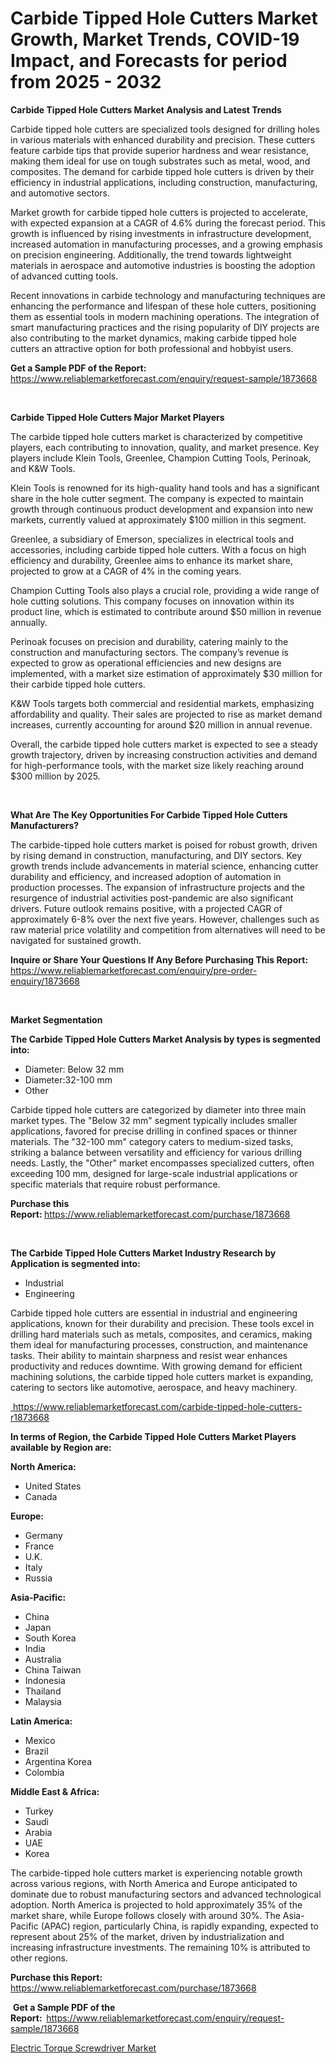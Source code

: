 <p><h1>Carbide Tipped Hole Cutters Market Growth, Market Trends, COVID-19 Impact, and Forecasts for period from 2025 - 2032</h1></p><p><strong>Carbide Tipped Hole Cutters Market Analysis and Latest Trends</strong></p>
<p><p>Carbide tipped hole cutters are specialized tools designed for drilling holes in various materials with enhanced durability and precision. These cutters feature carbide tips that provide superior hardness and wear resistance, making them ideal for use on tough substrates such as metal, wood, and composites. The demand for carbide tipped hole cutters is driven by their efficiency in industrial applications, including construction, manufacturing, and automotive sectors.</p><p>Market growth for carbide tipped hole cutters is projected to accelerate, with expected expansion at a CAGR of 4.6% during the forecast period. This growth is influenced by rising investments in infrastructure development, increased automation in manufacturing processes, and a growing emphasis on precision engineering. Additionally, the trend towards lightweight materials in aerospace and automotive industries is boosting the adoption of advanced cutting tools.</p><p>Recent innovations in carbide technology and manufacturing techniques are enhancing the performance and lifespan of these hole cutters, positioning them as essential tools in modern machining operations. The integration of smart manufacturing practices and the rising popularity of DIY projects are also contributing to the market dynamics, making carbide tipped hole cutters an attractive option for both professional and hobbyist users.</p></p>
<p><strong>Get a Sample PDF of the Report:&nbsp;</strong> <a href="https://www.reliablemarketforecast.com/enquiry/request-sample/1873668?utm_campaign=1875&utm_medium=2&utm_source=Github&utm_content=ia&utm_term=16022025&utm_id=carbide-tipped-hole-cutters">https://www.reliablemarketforecast.com/enquiry/request-sample/1873668</a></p>
<p>&nbsp;</p>
<p><strong>Carbide Tipped Hole Cutters Major Market Players</strong></p>
<p><p>The carbide tipped hole cutters market is characterized by competitive players, each contributing to innovation, quality, and market presence. Key players include Klein Tools, Greenlee, Champion Cutting Tools, Perinoak, and K&W Tools. </p><p>Klein Tools is renowned for its high-quality hand tools and has a significant share in the hole cutter segment. The company is expected to maintain growth through continuous product development and expansion into new markets, currently valued at approximately $100 million in this segment.</p><p>Greenlee, a subsidiary of Emerson, specializes in electrical tools and accessories, including carbide tipped hole cutters. With a focus on high efficiency and durability, Greenlee aims to enhance its market share, projected to grow at a CAGR of 4% in the coming years. </p><p>Champion Cutting Tools also plays a crucial role, providing a wide range of hole cutting solutions. This company focuses on innovation within its product line, which is estimated to contribute around $50 million in revenue annually. </p><p>Perinoak focuses on precision and durability, catering mainly to the construction and manufacturing sectors. The company’s revenue is expected to grow as operational efficiencies and new designs are implemented, with a market size estimation of approximately $30 million for their carbide tipped hole cutters.</p><p>K&W Tools targets both commercial and residential markets, emphasizing affordability and quality. Their sales are projected to rise as market demand increases, currently accounting for around $20 million in annual revenue.</p><p>Overall, the carbide tipped hole cutters market is expected to see a steady growth trajectory, driven by increasing construction activities and demand for high-performance tools, with the market size likely reaching around $300 million by 2025.</p></p>
<p>&nbsp;</p>
<p><strong>What Are The Key Opportunities For Carbide Tipped Hole Cutters Manufacturers?</strong></p>
<p><p>The carbide-tipped hole cutters market is poised for robust growth, driven by rising demand in construction, manufacturing, and DIY sectors. Key growth trends include advancements in material science, enhancing cutter durability and efficiency, and increased adoption of automation in production processes. The expansion of infrastructure projects and the resurgence of industrial activities post-pandemic are also significant drivers. Future outlook remains positive, with a projected CAGR of approximately 6-8% over the next five years. However, challenges such as raw material price volatility and competition from alternatives will need to be navigated for sustained growth.</p></p>
<p><strong>Inquire or Share Your Questions If Any Before Purchasing This Report:</strong> <a href="https://www.reliablemarketforecast.com/enquiry/pre-order-enquiry/1873668?utm_campaign=1875&utm_medium=2&utm_source=Github&utm_content=ia&utm_term=16022025&utm_id=carbide-tipped-hole-cutters">https://www.reliablemarketforecast.com/enquiry/pre-order-enquiry/1873668</a></p>
<p>&nbsp;</p>
<p><strong>Market Segmentation</strong></p>
<p><strong>The Carbide Tipped Hole Cutters Market Analysis by types is segmented into:</strong></p>
<p><ul><li>Diameter: Below 32 mm</li><li>Diameter:32-100 mm</li><li>Other</li></ul></p>
<p><p>Carbide tipped hole cutters are categorized by diameter into three main market types. The "Below 32 mm" segment typically includes smaller applications, favored for precise drilling in confined spaces or thinner materials. The "32-100 mm" category caters to medium-sized tasks, striking a balance between versatility and efficiency for various drilling needs. Lastly, the "Other" market encompasses specialized cutters, often exceeding 100 mm, designed for large-scale industrial applications or specific materials that require robust performance.</p></p>
<p><strong>Purchase this Report:&nbsp;</strong><a href="https://www.reliablemarketforecast.com/purchase/1873668?utm_campaign=1875&utm_medium=2&utm_source=Github&utm_content=ia&utm_term=16022025&utm_id=carbide-tipped-hole-cutters">https://www.reliablemarketforecast.com/purchase/1873668</a></p>
<p>&nbsp;</p>
<p><strong>The Carbide Tipped Hole Cutters Market Industry Research by Application is segmented into:</strong></p>
<p><ul><li>Industrial</li><li>Engineering</li></ul></p>
<p><p>Carbide tipped hole cutters are essential in industrial and engineering applications, known for their durability and precision. These tools excel in drilling hard materials such as metals, composites, and ceramics, making them ideal for manufacturing processes, construction, and maintenance tasks. Their ability to maintain sharpness and resist wear enhances productivity and reduces downtime. With growing demand for efficient machining solutions, the carbide tipped hole cutters market is expanding, catering to sectors like automotive, aerospace, and heavy machinery.</p></p>
<p><a href="https://www.reliablemarketforecast.com/carbide-tipped-hole-cutters-r1873668?utm_campaign=1875&utm_medium=2&utm_source=Github&utm_content=ia&utm_term=16022025&utm_id=carbide-tipped-hole-cutters">&nbsp;https://www.reliablemarketforecast.com/carbide-tipped-hole-cutters-r1873668</a></p>
<p><strong>In terms of Region, the Carbide Tipped Hole Cutters Market Players available by Region are:</strong></p>
<p>
    <p> <strong> North America: </strong>
        <ul>
            <li>United States</li>
            <li>Canada</li>
        </ul>
        </p> 
    <p> <strong> Europe: </strong>
        <ul>
            <li>Germany</li>
            <li>France</li>
            <li>U.K.</li>
            <li>Italy</li>
            <li>Russia</li>
        </ul>
        </p> 
    <p> <strong> Asia-Pacific: </strong>
        <ul>
            <li>China</li>
            <li>Japan</li>
            <li>South Korea</li>
            <li>India</li>
            <li>Australia</li>
            <li>China Taiwan</li>
            <li>Indonesia</li>
            <li>Thailand</li>
            <li>Malaysia</li>
        </ul>
        </p> 
    <p> <strong> Latin America: </strong>
        <ul>
            <li>Mexico</li>
            <li>Brazil</li>
            <li>Argentina Korea</li>
            <li>Colombia</li>
        </ul>
        </p> 
    <p> <strong> Middle East & Africa: </strong>
        <ul>
            <li>Turkey</li>
            <li>Saudi</li>
            <li>Arabia</li>
            <li>UAE</li>
            <li>Korea</li>
        </ul>
    </p>
    </p>
<p><p>The carbide-tipped hole cutters market is experiencing notable growth across various regions, with North America and Europe anticipated to dominate due to robust manufacturing sectors and advanced technological adoption. North America is projected to hold approximately 35% of the market share, while Europe follows closely with around 30%. The Asia-Pacific (APAC) region, particularly China, is rapidly expanding, expected to represent about 25% of the market, driven by industrialization and increasing infrastructure investments. The remaining 10% is attributed to other regions.</p></p>
<p><strong>Purchase this Report: </strong><a href="https://www.reliablemarketforecast.com/purchase/1873668?utm_campaign=1875&utm_medium=2&utm_source=Github&utm_content=ia&utm_term=16022025&utm_id=carbide-tipped-hole-cutters">https://www.reliablemarketforecast.com/purchase/1873668</a></p>
<p>&nbsp;<strong>Get a Sample PDF of the Report:&nbsp;&nbsp;</strong><a href="https://www.reliablemarketforecast.com/enquiry/request-sample/1873668?utm_campaign=1875&utm_medium=2&utm_source=Github&utm_content=ia&utm_term=16022025&utm_id=carbide-tipped-hole-cutters">https://www.reliablemarketforecast.com/enquiry/request-sample/1873668</a></p>
<p><strong></strong></p>
<p><p><a href="https://github.com/Chiragrp22/Market-Research-Report-List-7/blob/main/electric-torque-screwdriver-market.md?utm_campaign=1875&utm_medium=2&utm_source=Github&utm_content=ia&utm_term=16022025&utm_id=carbide-tipped-hole-cutters">Electric Torque Screwdriver Market</a></p></p>